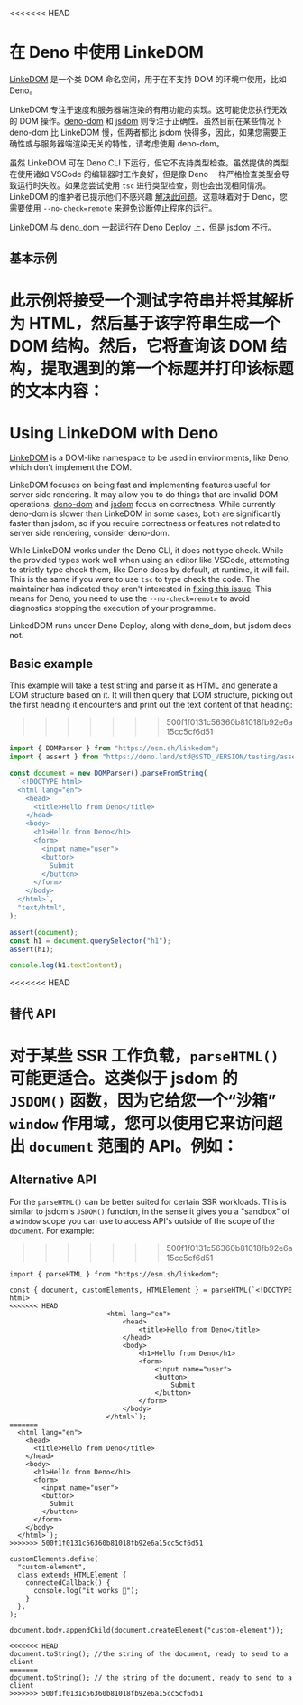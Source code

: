 <<<<<<< HEAD
# 在 Deno 中使用 LinkeDOM

[LinkeDOM](https://github.com/WebReflection/linkedom) 是一个类 DOM
命名空间，用于在不支持 DOM 的环境中使用，比如 Deno。

LinkeDOM 专注于速度和服务器端渲染的有用功能的实现。这可能使您执行无效的 DOM
操作。[deno-dom](./deno_dom.md) 和 [jsdom](./jsdom.md)
则专注于正确性。虽然目前在某些情况下 deno-dom 比 LinkeDOM 慢，但两者都比 jsdom
快得多，因此，如果您需要正确性或与服务器端渲染无关的特性，请考虑使用 deno-dom。

虽然 LinkeDOM 可在 Deno CLI 下运行，但它不支持类型检查。虽然提供的类型在使用诸如
VSCode 的编辑器时工作良好，但是像 Deno
一样严格检查类型会导致运行时失败。如果您尝试使用 `tsc`
进行类型检查，则也会出现相同情况。LinkeDOM 的维护者已提示他们不感兴趣
[解决此问题](https://github.com/WebReflection/linkedom/issues/87)。这意味着对于
Deno，您需要使用 `--no-check=remote` 来避免诊断停止程序的运行。

LinkeDOM 与 deno_dom 一起运行在 Deno Deploy 上，但是 jsdom 不行。

## 基本示例

此示例将接受一个测试字符串并将其解析为 HTML，然后基于该字符串生成一个 DOM
结构。然后，它将查询该 DOM 结构，提取遇到的第一个标题并打印该标题的文本内容：
=======
# Using LinkeDOM with Deno

[LinkeDOM](https://github.com/WebReflection/linkedom) is a DOM-like namespace to
be used in environments, like Deno, which don't implement the DOM.

LinkeDOM focuses on being fast and implementing features useful for server side
rendering. It may allow you to do things that are invalid DOM operations.
[deno-dom](./deno_dom.md) and [jsdom](./jsdom.md) focus on correctness. While
currently deno-dom is slower than LinkeDOM in some cases, both are significantly
faster than jsdom, so if you require correctness or features not related to
server side rendering, consider deno-dom.

While LinkeDOM works under the Deno CLI, it does not type check. While the
provided types work well when using an editor like VSCode, attempting to
strictly type check them, like Deno does by default, at runtime, it will fail.
This is the same if you were to use `tsc` to type check the code. The maintainer
has indicated they aren't interested in
[fixing this issue](https://github.com/WebReflection/linkedom/issues/87). This
means for Deno, you need to use the `--no-check=remote` to avoid diagnostics
stopping the execution of your programme.

LinkedDOM runs under Deno Deploy, along with deno_dom, but jsdom does not.

## Basic example

This example will take a test string and parse it as HTML and generate a DOM
structure based on it. It will then query that DOM structure, picking out the
first heading it encounters and print out the text content of that heading:
>>>>>>> 500f1f0131c56360b81018fb92e6a15cc5cf6d51

```ts
import { DOMParser } from "https://esm.sh/linkedom";
import { assert } from "https://deno.land/std@$STD_VERSION/testing/asserts.ts";

const document = new DOMParser().parseFromString(
  `<!DOCTYPE html>
  <html lang="en">
    <head>
      <title>Hello from Deno</title>
    </head>
    <body>
      <h1>Hello from Deno</h1>
      <form>
        <input name="user">
        <button>
          Submit
        </button>
      </form>
    </body>
  </html>`,
  "text/html",
);

assert(document);
const h1 = document.querySelector("h1");
assert(h1);

console.log(h1.textContent);
```

<<<<<<< HEAD
## 替代 API

对于某些 SSR 工作负载，`parseHTML()` 可能更适合。这类似于 jsdom 的 `JSDOM()`
函数，因为它给您一个“沙箱” `window` 作用域，您可以使用它来访问超出 `document`
范围的 API。例如：
=======
## Alternative API

For the `parseHTML()` can be better suited for certain SSR workloads. This is
similar to jsdom's `JSDOM()` function, in the sense it gives you a "sandbox" of
a `window` scope you can use to access API's outside of the scope of the
`document`. For example:
>>>>>>> 500f1f0131c56360b81018fb92e6a15cc5cf6d51

```ts, ignore
import { parseHTML } from "https://esm.sh/linkedom";

const { document, customElements, HTMLElement } = parseHTML(`<!DOCTYPE html>
<<<<<<< HEAD
                        <html lang="en">
                            <head>
                                <title>Hello from Deno</title>
                            </head>
                            <body>
                                <h1>Hello from Deno</h1>
                                <form>
                                    <input name="user">
                                    <button>
                                        Submit
                                    </button>
                                </form>
                            </body>
                        </html>`);
=======
  <html lang="en">
    <head>
      <title>Hello from Deno</title>
    </head>
    <body>
      <h1>Hello from Deno</h1>
      <form>
        <input name="user">
        <button>
          Submit
        </button>
      </form>
    </body>
  </html>`);
>>>>>>> 500f1f0131c56360b81018fb92e6a15cc5cf6d51

customElements.define(
  "custom-element",
  class extends HTMLElement {
    connectedCallback() {
      console.log("it works 🥳");
    }
  },
);

document.body.appendChild(document.createElement("custom-element"));

<<<<<<< HEAD
document.toString(); //the string of the document, ready to send to a client
=======
document.toString(); // the string of the document, ready to send to a client
>>>>>>> 500f1f0131c56360b81018fb92e6a15cc5cf6d51
```
